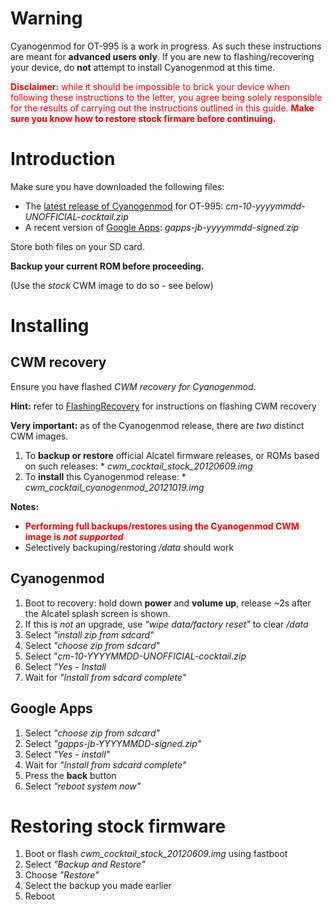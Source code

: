 # Warning #

Cyanogenmod for OT-995 is a work in progress. As such these instructions are meant for **advanced users only**. If you are new to flashing/recovering your device, do **not** attempt to install Cyanogenmod at this time.

<font color='red'><b>Disclaimer:</b> while it should be impossible to brick your device when following these instructions to the letter, you agree being solely responsible for the results of carrying out the instructions outlined in this guide. **Make sure you know how to restore stock firmare before continuing.</font>**

# Introduction #
Make sure you have downloaded the following files:

  * The [latest release of Cyanogenmod](https://code.google.com/p/ot995-cyanogenmod/downloads/list) for OT-995: _cm-10-yyyymmdd-UNOFFICIAL-cocktail.zip_
  * A recent version of [Google Apps](http://wiki.rootzwiki.com/Google_Apps#Jelly_Bean_.28Android_4.1.x.29): _gapps-jb-yyyymmdd-signed.zip_

Store both files on your SD card.

**Backup your current ROM before proceeding.**

(Use the _stock_ CWM image to do so - see below)

# Installing #

## CWM recovery ##

Ensure you have flashed _CWM recovery for Cyanogenmod_.

**Hint:** refer to [FlashingRecovery](FlashingRecovery.md) for instructions on flashing CWM recovery

**Very important:** as of the Cyanogenmod release, there are _two_ distinct CWM images.

  1. To **backup or restore** official Alcatel firmware releases, or ROMs based on such releases:
    * _cwm\_cocktail\_stock\_20120609.img_
  1. To **install** this Cyanogenmod release:
    * _cwm\_cocktail\_cyanogenmod\_20121019.img_

**Notes:**
  * <font color='red'><b>Performing full backups/restores using the Cyanogenmod CWM image is <i>not supported</i></b></font>
  * Selectively backuping/restoring _/data_ should work

## Cyanogenmod ##
  1. Boot to recovery: hold down **power** and **volume up**, release ~2s after the Alcatel splash screen is shown.
  1. If this is _not_ an upgrade, use _"wipe data/factory reset"_ to clear _/data_
  1. Select _"install zip from sdcard"_
  1. Select _"choose zip from sdcard"_
  1. Select "_cm-10-YYYYMMDD-UNOFFICIAL-cocktail.zip_
  1. Select _"Yes - Install_
  1. Wait for _"Install from sdcard complete"_

## Google Apps ##

  1. Select _"choose zip from sdcard"_
  1. Select _"gapps-jb-YYYYMMDD-signed.zip"_
  1. Select _"Yes - install"_
  1. Wait for _"Install from sdcard complete"_
  1. Press the **back** button
  1. Select _"reboot system now"_

# Restoring stock firmware #
  1. Boot or flash _cwm\_cocktail\_stock\_20120609.img_ using fastboot
  1. Select _"Backup and Restore"_
  1. Choose _"Restore"_
  1. Select the backup you made earlier
  1. Reboot